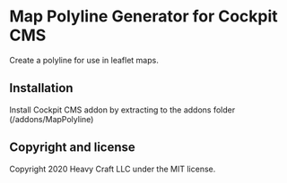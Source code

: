 # Map Polyline Generator for Cockpit CMS

Create a polyline for use in leaflet maps.

## Installation
Install Cockpit CMS addon by extracting to the addons folder (/addons/MapPolyline)

## Copyright and license

Copyright 2020 Heavy Craft LLC under the MIT license.